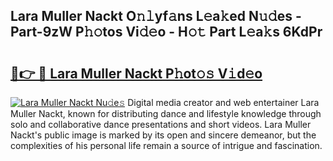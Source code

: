 ## Lara Muller Nackt O𝚗𝚕yf𝚊ns L𝚎a𝚔ed N𝚞𝚍es - Part-9zW P𝚑𝚘tos Vi𝚍𝚎o - H𝚘𝚝 Part L𝚎a𝚔s 6KdPr

# <h2><a href="http://kf0o9eh.oniu.top/?m=Lara+Muller+Nackt">🔗👉 🔴 Lara Muller Nackt P𝚑ot𝚘𝚜 V𝚒d𝚎o</a></h2>

[![Lara Muller Nackt Nu𝚍e𝚜](https://i.imgur.com/0qMVB7G.gif)](http://kf0o9eh.oniu.top/?m=Lara+Muller+Nackt)
Digital media creator and web entertainer Lara Muller Nackt, known for distributing dance and lifestyle knowledge through solo and collaborative dance presentations and short videos. Lara Muller Nackt's public image is marked by its open and sincere demeanor, but the complexities of his personal life remain a source of intrigue and fascination.  
